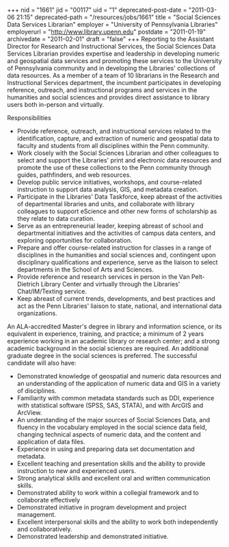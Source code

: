 +++
nid = "1661"
jid = "00117"
uid = "1"
deprecated-post-date = "2011-03-06 21:15"
deprecated-path = "/resources/jobs/1661"
title = "Social Sciences Data Services Librarian"
employer = "University of Pennsylvania Libraries"
employerurl = "http://www.library.upenn.edu"
postdate = "2011-01-19"
archivedate = "2011-02-01"
draft = "false"
+++
Reporting to the Assistant Director for Research and Instructional
Services, the Social Sciences Data Services Librarian provides expertise
and leadership in developing numeric and geospatial data services and
promoting these services to the University of Pennsylvania community and
in developing the Libraries' collections of data resources. As a member
of a team of 10 librarians in the Research and Instructional Services
department, the incumbent participates in developing reference,
outreach, and instructional programs and services in the humanities and
social sciences and provides direct assistance to library users both
in-person and virtually.

Responsibilities

-   Provide reference, outreach, and instructional services related to
    the identification, capture, and extraction of numeric and
    geospatial data to faculty and students from all disciplines within
    the Penn community.
-   Work closely with the Social Sciences Librarian and other colleagues
    to select and support the Libraries' print and electronic data
    resources and promote the use of these collections to the Penn
    community through guides, pathfinders, and web resources.
-   Develop public service initiatives, workshops, and course-related
    instruction to support data analysis, GIS, and metadata creation.
-   Participate in the Libraries' Data Taskforce, keep abreast of the
    activities of departmental libraries and units, and collaborate with
    library colleagues to support eScience and other new forms of
    scholarship as they relate to data curation.
-   Serve as an entrepreneurial leader, keeping abreast of school and
    departmental initiatives and the activities of campus data centers,
    and exploring opportunities for collaboration.
-   Prepare and offer course-related instruction for classes in a range
    of disciplines in the humanities and social sciences and, contingent
    upon disciplinary qualifications and experience, serve as the
    liaison to select departments in the School of Arts and Sciences.
-   Provide reference and research services in person in the Van
    Pelt-Dietrich Library Center and virtually through the Libraries'
    Chat/IM/Texting service.
-   Keep abreast of current trends, developments, and best practices and
    act as the Penn Libraries' liaison to state, national, and
    international data organizations.
  
An ALA-accredited Master's degree in library and information science, or
its equivalent in experience, training, and practice; a minimum of 2
years experience working in an academic library or research center; and
a strong academic background in the social sciences are required. An
additional graduate degree in the social sciences is preferred. The
successful candidate will also have:

-   Demonstrated knowledge of geospatial and numeric data resources and
    an understanding of the application of numeric data and GIS in a
    variety of disciplines.
-   Familiarity with common metadata standards such as DDI, experience
    with statistical software (SPSS, SAS, STATA), and with ArcGIS and
    ArcView.
-   An understanding of the major sources of Social Sciences Data, and
    fluency in the vocabulary employed in the social science data field,
    changing technical aspects of numeric data, and the content and
    application of data files.
-   Experience in using and preparing data set documentation and
    metadata.
-   Excellent teaching and presentation skills and the ability to
    provide instruction to new and experienced users.
-   Strong analytical skills and excellent oral and written
    communication skills.
-   Demonstrated ability to work within a collegial framework and to
    collaborate effectively
-   Demonstrated initiative in program development and project
    management.
-   Excellent interpersonal skills and the ability to work both
    independently and collaboratively.
-   Demonstrated leadership and demonstrated initiative.
